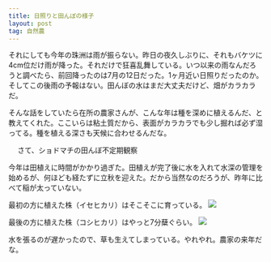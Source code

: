 ```yaml
---
title: 日照りと田んぼの様子
layout: post
tag: 自然農
---
```



それにしても今年の珠洲は雨が振らない。昨日の夜久しぶりに、それもバケツに4cm位だけ雨が降った。それだけで狂喜乱舞している。いつ以来の雨なんだろうと調べたら、前回降ったのは7月の12日だった。1ヶ月近い日照りだったのか。そしてこの後雨の予報はない。田んぼの水はまだ大丈夫だけど、畑がカラカラだ。

そんな話をしていたら在所の農家さんが、こんな年は種を深めに植えるんだ、と教えてくれた。ここいらは粘土質だから、表面がカラカラでも少し掘れば必ず湿ってる。種を植える深さも天候に合わせるんだな。


　
さて、ショドマチの田んぼ不定期観察

今年は田植えに時間がかかり過ぎた。田植えが完了後に水を入れて水深の管理を始めるが、何ほども経たずに立秋を迎えた。だから当然なのだろうが、昨年に比べて稲が太っていない。


最初の方に植えた株（イセヒカリ）はそこそこに育っている。
<img src="http://farm9.staticflickr.com/8427/7737679740_cdd5849245.jpg">

最後の方に植えた株（コシヒカリ）はやっと7分蘖ぐらい。
<img src="http://farm9.staticflickr.com/8285/7737685004_7f7bdeb2a3.jpg">


水を張るのが遅かったので、草も生えてしまっている。やれやれ。農家の来年だな。

